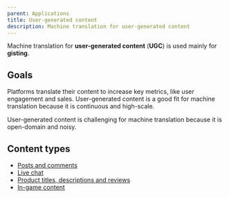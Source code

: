 ```yaml
---
parent: Applications
title: User-generated content
description: Machine translation for user-generated content
---
```


Machine translation for **user-generated content** \(**UGC**\) is used mainly for **gisting**.

## Goals

Platforms translate their content to increase key metrics, like user engagement and sales. User-generated content is a good fit for machine translation because it is continuous and high-scale.

User-generated content is challenging for machine translation because it is open-domain and noisy.

## Content types

* [Posts and comments](social-networks.md)
* [Live chat](live-chat.md)
* [Product titles, descriptions and reviews](commerce-and-marketplaces.md)
* [In-game content](gaming.md)
